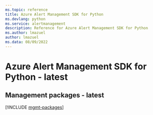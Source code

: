 ```yaml
---
ms.topic: reference
title: Azure Alert Management SDK for Python
ms.devlang: python
ms.service: alertmanagement
description: Reference for Azure Alert Management SDK for Python
ms.author: lmazuel
author: lmazuel
ms.data: 08/09/2022
---
```

# Azure Alert Management SDK for Python - latest

## Management packages - latest
[!INCLUDE [mgmt-packages](alert-management-mgmt-index.md)]